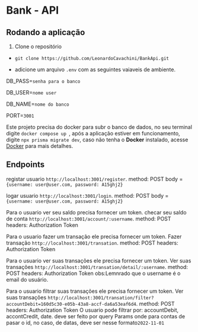 # Bank - API

## Rodando a aplicação

1. Clone o repositório

- `git clone https://github.com/LeonardoCavachini/BankApi.git`

- adicione um arquivo `.env` com as seguintes vaiaveis de ambiente.

DB_PASS=`senha para o banco`

DB_USER=`nome user`

DB_NAME=`nome do banco`

PORT=`3001`

Este projeto precisa do docker para subr o banco de dados, no seu terminal digite `docker compose up `, após a aplicação estiver em funcionamento, digite `npx prisma migrate dev`,
caso não tenha o **Docker** instalado, acesse [Docker](https://www.docker.com/) para mais detalhes.

## Endpoints

registar usuario `http://localhost:3001/register`.
method: POST
body = `{username: user@user.com, password: A15ghj2}`


logar usuario `http://localhost:3001/login`.
method: POST
body = `{username: user@user.com, password: A15ghj2}`

Para o usuario ver seu saldo precisa fornecer um token.
checar seu saldo de conta `http://localhost:3001/account/:username`.
method: POST
headers: Authorization Token


Para o usuario fazer um transação ele precisa fornecer um token.
Fazer transação `http://localhost:3001/transation`.
method: POST
headers: Authorization Token

Para o usuario ver suas transações ele precisa fornecer um token.
Ver suas transações `http://localhost:3001/transation/detail/:username`.
method: POST
headers: Authorization Token
obs:Lemnrado que o username é o email do usuário.

Para o usuario filtrar suas transações ele precisa fornecer um token.
Ver suas transações `http://localhost:3001/transation/filter?accountDebit=160d5c30-e05b-43a8-accf-da6a53eaf6d4`.
method: POST
headers: Authorization Token
O usuario pode filtrar por: accountDebit, accontCredit, date.
deve ser feito por query Params onde para contas de pasar o id, no caso, de datas, deve ser nesse formato`2022-11-01`
